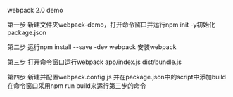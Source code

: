 webpack 2.0 demo

第一步 新建文件夹webpack-demo，打开命令窗口并运行npm init -y初始化package.json

第二步 运行npm install --save -dev webpack  安装webpack

第三步 打开命令窗口运行webpack app/index.js dist/bundle.js

第四步 新建并配置webpack.config.js 并在package.json中的script中添加build 在命令窗口采用npm run build来运行第三步的命令
